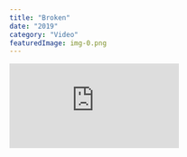 ```yaml
---
title: "Broken"
date: "2019"
category: "Video"
featuredImage: img-0.png
---
```

<div class="box">
    <div class="dscrptn">
    </div>
</div>



<div class="box">
    <div class="dscrptn">
    </div>
</div>


<div class="box"></div>
<iframe title="vimeo-player" src="https://player.vimeo.com/video/530200713" frameborder="0" allowfullscreen></iframe>
